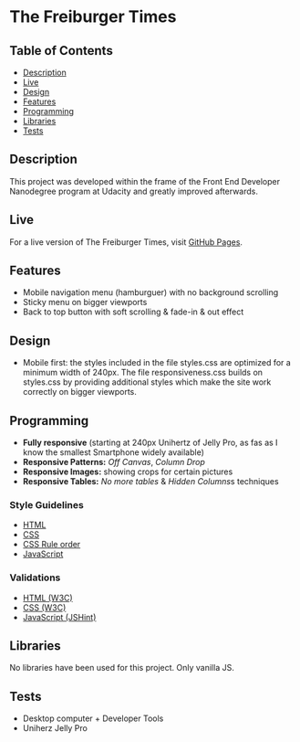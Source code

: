 # The Freiburger Times

## Table of Contents
- [Description](#description)
- [Live](#live)
- [Design](#design)
- [Features](#features)
- [Programming](#programming)
- [Libraries](#libraries)
- [Tests](#tests)

## Description
This project was developed within the frame of the Front End Developer Nanodegree program at Udacity and greatly improved afterwards.

## Live
For a live version of The Freiburger Times, visit [GitHub Pages](https://vibueno.github.io/thefreiburgertimes).

## Features
* Mobile navigation menu (hamburguer) with no background scrolling
* Sticky menu on bigger viewports
* Back to top button with soft scrolling & fade-in & out effect

## Design
* Mobile first: the styles included in the file styles.css are optimized for a minimum width of 240px. The file responsiveness.css builds on styles.css by providing additional styles which make the site work correctly on bigger viewports.

## Programming
* **Fully responsive** (starting at 240px Unihertz of Jelly Pro, as fas as I know the smallest Smartphone widely available)
* **Responsive Patterns:** *Off Canvas*, *Column Drop*
* **Responsive Images:** showing crops for certain pictures
* **Responsive Tables:** *No more tables* & *Hidden Columns*s techniques

### Style Guidelines
* [HTML](https://validator.w3.org)
* [CSS](http://udacity.github.io/frontend-nanodegree-styleguide/css.html)
* [CSS Rule order](https://9elements.com/css-rule-order)
* [JavaScript](http://udacity.github.io/frontend-nanodegree-styleguide/javascript.html)

### Validations
* [HTML (W3C)](https://validator.w3.org)
* [CSS (W3C)](https://jigsaw.w3.org/css-validator)
* [JavaScript (JSHint)](https://jshint.com)

## Libraries
No libraries have been used for this project. Only vanilla JS.

## Tests
* Desktop computer + Developer Tools
* Uniherz Jelly Pro